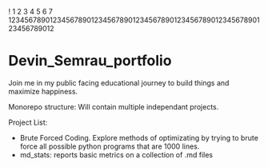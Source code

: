 !        1         2         3         4         5         6         7
123456789012345678901234567890123456789012345678901234567890123456789012
# Devin_Semrau_portfolio
Join me in my public facing educational journey to build things and 
maximize happiness.

Monorepo structure:
 Will contain multiple independant projects.

Project List:
- Brute Forced Coding. Explore methods of optimizating by trying to brute 
force all possible python programs that are 1000 lines.
- md_stats: reports basic metrics on a collection of .md files
